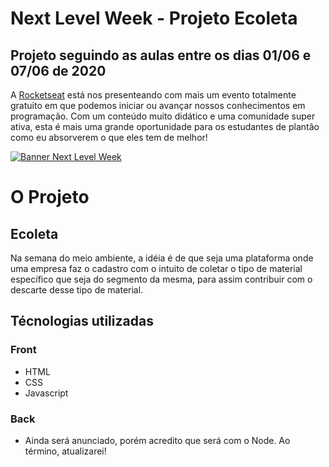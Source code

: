 # Next Level Week - Projeto Ecoleta

## Projeto seguindo as aulas entre os dias 01/06 e 07/06 de 2020

A [Rocketseat](https://rocketseat.com.br) está nos presenteando com mais um evento totalmente gratuito em que podemos iniciar ou avançar nossos conhecimentos em programação. Com um conteúdo muito didático e uma comunidade super ativa, esta é mais uma grande oportunidade para os estudantes de plantão como eu absorverem o que eles tem de melhor!

[![Banner Next Level Week](https://i.imgur.com/fGhobQM.png "Banner Next Level Week")](https://nextlevelweek.com/inscricao/1 "Banner Next Level Week")

# O Projeto

## Ecoleta

Na semana do meio ambiente, a idéia é de que seja uma plataforma onde uma empresa faz o cadastro com o intuito de coletar o tipo de material específico que seja do segmento da mesma, para assim contribuir com o descarte desse tipo de material.

## Técnologias utilizadas

### Front

* HTML
* CSS
* Javascript

### Back

* Ainda será anunciado, porém acredito que será com o Node. Ao término, atualizarei!